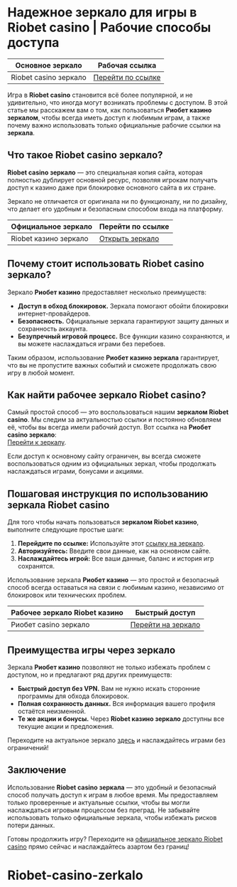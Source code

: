 # Надежное зеркало для игры в Riobet casino | Рабочие способы доступа

| Основное зеркало | Рабочая ссылка |
|------------------|----------------|
| Riobet casino зеркало | [Перейти по ссылке](https://brandplay.link/dtx89f2L) |

Игра в **Riobet casino** становится всё более популярной, и не удивительно, что иногда могут возникать проблемы с доступом. В этой статье мы расскажем вам о том, как пользоваться **Риобет казино зеркалом**, чтобы всегда иметь доступ к любимым играм, а также почему важно использовать только официальные рабочие ссылки на **зеркала**.

## Что такое Riobet casino зеркало?

**Riobet casino зеркало** — это специальная копия сайта, которая полностью дублирует основной ресурс, позволяя игрокам получать доступ к казино даже при блокировке основного сайта в их стране. 

Зеркало не отличается от оригинала ни по функционалу, ни по дизайну, что делает его удобным и безопасным способом входа на платформу.

| Официальное зеркало | Перейти по ссылке |
|---------------------|-------------------|
| Riobet казино зеркало | [Открыть зеркало](https://brandplay.link/dtx89f2L) |

## Почему стоит использовать Riobet casino зеркало?

Зеркало **Риобет казино** предоставляет несколько преимуществ:

- **Доступ в обход блокировок.** Зеркала помогают обойти блокировки интернет-провайдеров.
- **Безопасность.** Официальные зеркала гарантируют защиту данных и сохранность аккаунта.
- **Безупречный игровой процесс.** Все функции казино сохраняются, и вы можете наслаждаться играми без перебоев.

Таким образом, использование **Риобет казино зеркала** гарантирует, что вы не пропустите важных событий и сможете продолжать свою игру в любой момент.

## Как найти рабочее зеркало Riobet casino?

Самый простой способ — это воспользоваться нашим **зеркалом Riobet casino**. Мы следим за актуальностью ссылки и постоянно обновляем её, чтобы вы всегда имели рабочий доступ. Вот ссылка на **Риобет casino зеркало**:  
[Перейти к зеркалу](https://brandplay.link/dtx89f2L).

Если доступ к основному сайту ограничен, вы всегда сможете воспользоваться одним из официальных зеркал, чтобы продолжать наслаждаться играми, бонусами и акциями.

## Пошаговая инструкция по использованию зеркала Riobet casino

Для того чтобы начать пользоваться **зеркалом Riobet казино**, выполните следующие простые шаги:

1. **Перейдите по ссылке:** Используйте этот [ссылку на зеркало](https://brandplay.link/dtx89f2L).
2. **Авторизуйтесь:** Введите свои данные, как на основном сайте.
3. **Наслаждайтесь игрой:** Все ваши данные, баланс и история игр сохранятся.

Использование зеркала **Риобет казино** — это простой и безопасный способ всегда оставаться на связи с любимым казино, независимо от блокировок или технических проблем.

| Рабочее зеркало Riobet казино | Быстрый доступ |
|-------------------------------|----------------|
| Риобет casino зеркало | [Перейти на зеркало](https://brandplay.link/dtx89f2L) |

## Преимущества игры через зеркало

Зеркала **Риобет казино** позволяют не только избежать проблем с доступом, но и предлагают ряд других преимуществ:

- **Быстрый доступ без VPN.** Вам не нужно искать сторонние программы для обхода блокировок.
- **Полная сохранность данных.** Вся информация вашего профиля остаётся неизменной.
- **Те же акции и бонусы.** Через **Riobet казино зеркало** доступны все текущие акции и предложения.

Переходите на актуальное зеркало [здесь](https://brandplay.link/dtx89f2L) и наслаждайтесь играми без ограничений!

## Заключение

Использование **Riobet casino зеркала** — это удобный и безопасный способ получать доступ к играм в любое время. Мы предоставляем только проверенные и актуальные ссылки, чтобы вы могли наслаждаться игровым процессом без преград. Не забывайте использовать только официальные зеркала, чтобы избежать рисков потери данных.

Готовы продолжить игру? Переходите на [официальное зеркало Riobet casino](https://brandplay.link/dtx89f2L) прямо сейчас и наслаждайтесь азартом без границ!
# Riobet-casino-zerkalo
